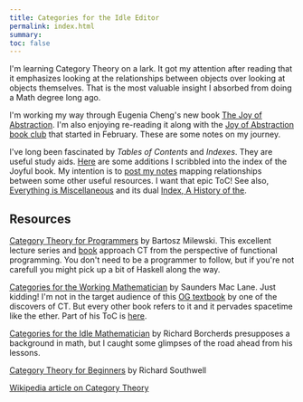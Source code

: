 ```yaml
---
title: Categories for the Idle Editor
permalink: index.html
summary:
toc: false
---
```


I'm learning Category Theory on a lark. It got my attention after reading that it emphasizes looking at the relationships between objects over looking at objects themselves. That is the most valuable insight I absorbed from doing a Math degree long ago. 

I'm working my way through Eugenia Cheng's new book [The Joy of Abstraction](https://www.cambridge.org/core/books/the-joy-of-abstraction/00D9AFD3046A406CB85D1AFF5450E657). I'm also enjoying re-reading it along with the [Joy of Abstraction book club](https://topos.site/joa-bookclub/) that started in February. These are some notes on my journey.

I've long been fascinated by *Tables of Contents* and *Indexes*. They are useful study aids. [Here](joa-index) are some additions I scribbled into the index of the Joyful book. My intention is to [post my notes](ct-tocs) mapping relationships between some other useful resources. I want that epic ToC! See also, [Everything is Miscellaneous](https://www.amazon.com/Everything-Miscellaneous-Power-Digital-Disorder-ebook/dp/B000R7PUW4) and its dual [Index, A History of the](https://www.amazon.com/Everything-Miscellaneous-Power-Digital-Disorder-ebook/dp/B000R7PUW4).

## Resources

[Category Theory for Programmers](https://www.youtube.com/watch?v=I8LbkfSSR58&list=PLbgaMIhjbmEnaH_LTkxLI7FMa2HsnawM_) by Bartosz Milewski. This excellent lecture series and [book](https://github.com/hmemcpy/milewski-ctfp-pdf) approach CT from the perspective of functional programming. You don't need to be a programmer to follow, but if you're not carefull you might pick up a bit of Haskell along the way. 

[Categories for the Working Mathematician](https://www.amazon.com/Categories-Working-Mathematician-Graduate-Mathematics/dp/0387984038) by Saunders Mac Lane. Just kidding! I'm not in the target audience of this [OG textbook](https://aperiodical.com/wp-content/uploads/2022/05/FTBdMZ5XsAAeq8C.png) by one of the discovers of CT. But every other book refers to it and it pervades spacetime like the ether. Part of his ToC is [here](maclane).

[Categories for the Idle Mathematician](https://www.youtube.com/playlist?list=PL8yHsr3EFj51F9XZ_Ka4bLnQoxTdMx0AL) by Richard Borcherds presupposes a background in math, but I caught some glimpses of the road ahead from his lessons.

[Category Theory for Beginners](https://www.youtube.com/watch?v=US4Zr1WKD-8&list=PLCTMeyjMKRkoS699U0OJ3ymr3r01sI08l) by Richard Southwell

[Wikipedia article on Category Theory](https://en.wikipedia.org/wiki/Category_theory)
